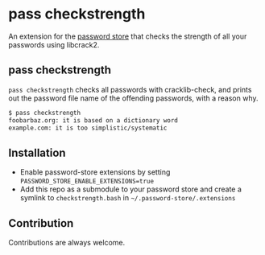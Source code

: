 # pass checkstrength

An extension for the [password store](https://www.passwordstore.org/)
that checks the strength of all your passwords using libcrack2.

## pass checkstrength

`pass checkstrength` checks all passwords with cracklib-check, and
prints out the password file name of the offending passwords, with a
reason why.

```bash
$ pass checkstrength
foobarbaz.org: it is based on a dictionary word
example.com: it is too simplistic/systematic
```

## Installation

- Enable password-store extensions by setting ``PASSWORD_STORE_ENABLE_EXTENSIONS=true``
- Add this repo as a submodule to your password store and create a symlink to `checkstrength.bash` in `~/.password-store/.extensions`

## Contribution

Contributions are always welcome.
